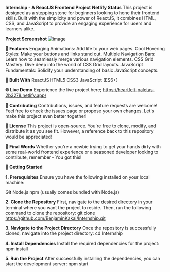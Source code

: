 **Internship - A ReactJS Frontend Project**
**Netlify Status**
This project is designed as a stepping stone for beginners looking to hone their frontend skills. Built with the simplicity and power of ReactJS, it combines HTML, CSS, and JavaScript to provide an engaging experience for users and learners alike.


**Project Screenshot**
![image](https://github.com/BenjaminKakai/Internship/assets/114109979/2ecbee44-45d4-4e74-89e0-6d2e2ee9980c)



**🚀 Features**
Engaging Animations: Add life to your web pages.
Cool Hovering Styles: Make your buttons and links stand out.
Multiple Navigation Bars: Learn how to seamlessly merge various navigation elements.
CSS Grid Mastery: Dive deep into the world of CSS Grid layouts.
JavaScript Fundamentals: Solidify your understanding of basic JavaScript concepts.

**🔧 Built With**
ReactJS
HTML5
CSS3
JavaScript (ES6+)

**🌐 Live Demo**
Experience the live project here; https://heartfelt-paletas-2b3278.netlify.app/

**🤝 Contributing**
Contributions, issues, and feature requests are welcome! Feel free to check the issues page or propose your own changes. Let's make this project even better together!

**📜 License**
This project is open-source. You're free to clone, modify, and distribute it as you see fit. However, a reference back to this repository would be appreciated!


**🌟 Final Words**
Whether you're a newbie trying to get your hands dirty with some real-world frontend experience or a seasoned developer looking to contribute, remember - You got this!


**🚀 Getting Started**       

**1. Prerequisites**
Ensure you have the following installed on your local machine:

Git
Node.js
npm (usually comes bundled with Node.js)

**2. Clone the Repository**
First, navigate to the desired directory in your terminal where you want the project to reside. Then, run the following command to clone the repository:
git clone https://github.com/BenjaminKakai/Internship.git

**3. Navigate to the Project Directory**
Once the repository is successfully cloned, navigate into the project directory:
cd Internship

**4. Install Dependencies**
Install the required dependencies for the project:
npm install

**5. Run the Project**
After successfully installing the dependencies, you can start the development server:
npm start







